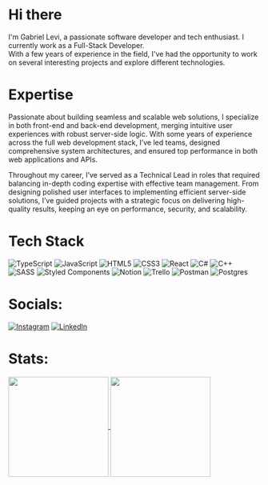 # Hi there 

I'm Gabriel Levi, a passionate software developer and tech enthusiast. I currently work as a Full-Stack Developer. </br>
With a few years of experience in the field, I've had the opportunity to work on several interesting projects and explore different technologies.


#  Expertise  

Passionate about building seamless and scalable web solutions, I specialize in both front-end and back-end development, merging intuitive user experiences with robust server-side logic. With some years of experience across the full web development stack, I’ve led teams, designed comprehensive system architectures, and ensured top performance in both web applications and APIs.

Throughout my career, I’ve served as a Technical Lead in roles that required balancing in-depth coding expertise with effective team management. From designing polished user interfaces to implementing efficient server-side solutions, I’ve guided projects with a strategic focus on delivering high-quality results, keeping an eye on performance, security, and scalability.


# Tech Stack

![TypeScript](https://img.shields.io/badge/typescript-%23007ACC.svg?style=for-the-badge&logo=typescript&logoColor=white) ![JavaScript](https://img.shields.io/badge/javascript-%23323330.svg?style=for-the-badge&logo=javascript&logoColor=%23F7DF1E) ![HTML5](https://img.shields.io/badge/html5-%23E34F26.svg?style=for-the-badge&logo=html5&logoColor=white) ![CSS3](https://img.shields.io/badge/css3-%231572B6.svg?style=for-the-badge&logo=css3&logoColor=white) ![React](https://img.shields.io/badge/react-%2320232a.svg?style=for-the-badge&logo=react&logoColor=%2361DAFB) ![C#](https://img.shields.io/badge/c%23-%23239120.svg?style=for-the-badge&logo=csharp&logoColor=white) ![C++](https://img.shields.io/badge/c++-%2300599C.svg?style=for-the-badge&logo=c%2B%2B&logoColor=white) ![SASS](https://img.shields.io/badge/SASS-hotpink.svg?style=for-the-badge&logo=SASS&logoColor=white) ![Styled Components](https://img.shields.io/badge/styled--components-DB7093?style=for-the-badge&logo=styled-components&logoColor=white) ![Notion](https://img.shields.io/badge/Notion-%23000000.svg?style=for-the-badge&logo=notion&logoColor=white) ![Trello](https://img.shields.io/badge/Trello-%23026AA7.svg?style=for-the-badge&logo=Trello&logoColor=white) ![Postman](https://img.shields.io/badge/Postman-FF6C37?style=for-the-badge&logo=postman&logoColor=white) 
 ![Postgres](https://img.shields.io/badge/postgres-%23316192.svg?style=for-the-badge&logo=postgresql&logoColor=white)

# Socials:


[![Instagram](https://img.shields.io/badge/Instagram-%23E4405F.svg?logo=Instagram&logoColor=white)](https://www.instagram.com/gbrleu/) [![LinkedIn](https://img.shields.io/badge/LinkedIn-%230077B5.svg?logo=linkedin&logoColor=white)](https://www.linkedin.com/in/gbrlevi/)
  

# Stats: 

<a href="https://github.com/gbrlevi/github-readme-stats">
  <img height=200 align="center" src="https://github-readme-stats.vercel.app/api?username=gbrlevi&theme=dracula" />
</a>
<a href="https://github.com/gbrlevi/convoychat">
  <img height=200 align="center" src="https://github-readme-stats.vercel.app/api/top-langs?username=gbrlevi&layout=compact&langs_count=8&card_width=320&hide=css&theme=dracula" />
</a>
